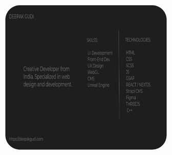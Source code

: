 <img src="https://github.com/deepakgudi-pixel/deepakgudi-pixel/blob/main/image.jpg" style="width: 850px; height:450px; border-radius: 45px; ">

